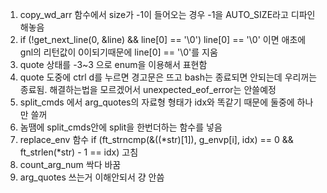 1. copy_wd_arr 함수에서 size가 -1이 들어오는 경우 -1을 AUTO_SIZE라고 디파인 해놓음
2. if (!get_next_line(0, &line) && line[0] == '\0') line[0] == '\0' 이면 애초에 gnl의 리턴값이 0이되기때문에 line[0] == '\0'를 지움
3. quote 상태를 -3~3 으로 enum을 이용해서 표현함
4. quote 도중에 ctrl d를 누르면 경고문은 뜨고 bash는 종료되면 안되는데 우리꺼는 종료됨. 해결하는법을 모르겠어서 unexpected_eof_error는 안쓸예정
5. split_cmds 에서 arg_quotes의 자료형 형태가 idx와 똑같기 때문에 둘중에 하나만 쓸꺼
6. 놈땜에 split_cmds안에 split을 한번더하는 함수를 넣음
7. replace_env 함수         if (ft_strncmp(&((*str)[1]), g_envp[i], idx) == 0 && ft_strlen(*str) - 1 == idx)
고침
8. count_arg_num 싹다 바꿈
9. arg_quotes 쓰는거 이해안되서 걍 안씀
